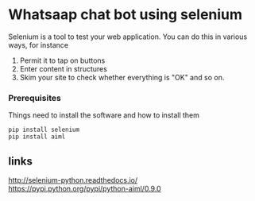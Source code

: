 # Whatsaap chat bot using selenium

Selenium is a tool to test your web application. You can do this in various ways, for instance

1. Permit it to tap on buttons
2. Enter content in structures
3. Skim your site to check whether everything is "OK" and so on.


### Prerequisites

Things need to install the software and how to install them

```
pip install selenium
pip install aiml
```
 
## links 
http://selenium-python.readthedocs.io/
https://pypi.python.org/pypi/python-aiml/0.9.0




